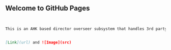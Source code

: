 ## Welcome to GitHub Pages



```markdown


This is an AHK based director overseer subsystem that handles 3rd party utilities on game launch.


[Link](url) and ![Image](src)
```
